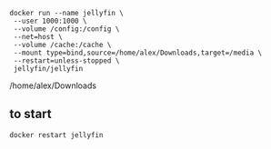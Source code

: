 ```
docker run --name jellyfin \
 --user 1000:1000 \
 --volume /config:/config \
 --net=host \
 --volume /cache:/cache \
 --mount type=bind,source=/home/alex/Downloads,target=/media \
 --restart=unless-stopped \
 jellyfin/jellyfin
 ```

 /home/alex/Downloads

 ## to start
 ```
 docker restart jellyfin
 ```
